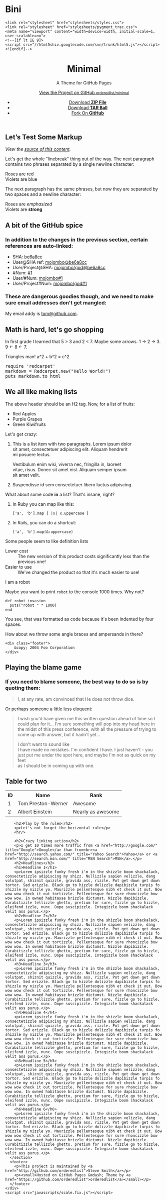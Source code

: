 # Bini
<!doctype html>
<html>
  <head>
    <meta charset="utf-8">
    <meta http-equiv="X-UA-Compatible" content="chrome=1">
    <title>Minimal by Steve Smith</title>

    <link rel="stylesheet" href="stylesheets/styles.css">
    <link rel="stylesheet" href="stylesheets/pygment_trac.css">
    <meta name="viewport" content="width=device-width, initial-scale=1, user-scalable=no">
    <!--[if lt IE 9]>
    <script src="//html5shiv.googlecode.com/svn/trunk/html5.js"></script>
    <![endif]-->
  </head>
  <body>
    <div class="wrapper">
      <header>
        <h1>Minimal</h1>
        <p>A Theme for GitHub Pages</p>
        <p class="view"><a href="http://github.com/orderedlist/minimal">View the Project on GitHub <small>orderedlist/minimal</small></a></p>
        <ul>
          <li><a href="https://github.com/orderedlist/minimal/zipballmus/master">Download <strong>ZIP File</strong></a></li>
          <li><a href="https://github.com/orderedlist/minimal/tarball/master">Download <strong>TAR Ball</strong></a></li>
          <li><a href="http://github.com/orderedlist/minimal">Fork On <strong>GitHub</strong></a></li>
        </ul>
      </header>
      <section>
        <h1>Let&rsquo;s Test Some Markup</h1>
        <p><em>View the <a href="http://github.github.com/github-flavored-markdown/sample_content.html">source of this content</a>.</em></p>
        <p>Let's get the whole "linebreak" thing out of the way. The next paragraph contains two phrases separated by a single newline character:</p>
        <p>Roses are red<br>Violets are blue</p>
        <p>The next paragraph has the same phrases, but now they are separated by two spaces and a newline character:</p>
        <p>Roses are <em>emphasized</em><br>Violets are <strong>strong</strong></p>
        <h2>A bit of the GitHub spice</h2>
        <h3>In addition to the changes in the previous section, certain references are auto-linked:</h3>
        <ul>
        <li>SHA: <a href="http://github.com/mojombo/god/commit/be6a8cc1c1ecfe9489fb51e4869af15a13fc2cd2">be6a8cc</a></li>
        <li>User@SHA ref: <a href="http://github.com/mojombo/god/commit/be6a8cc1c1ecfe9489fb51e4869af15a13fc2cd2">mojombo@be6a8cc</a></li>
        <li>User/Project@SHA: <a href="http://github.com/mojombo/god/commit/be6a8cc1c1ecfe9489fb51e4869af15a13fc2cd2">mojombo/god@be6a8cc</a></li>
        <li>#Num: <a href="http://github.com/mojombo/god/issues/#issue/1">#1</a></li>
        <li>User/#Num: <a href="http://github.com/mojombo/god/issues/#issue/1">mojombo#1</a></li>
        <li>User/Project#Num: <a href="http://github.com/mojombo/god/issues/#issue/1">mojombo/god#1</a></li>
        </ul>
        <h3>These are dangerous goodies though, and we need to make sure email addresses don't get mangled:</h3>
        <p>My email addy is <a href="mailto:tom@github.com">tom@github.com</a>.</p>
        <h2>Math is hard, let's go shopping</h2>
        <p>In first grade I learned that 5 &gt; 3 and 2 &lt; 7. Maybe some arrows. 1 -&gt; 2 -&gt; 3. 9 &lt;- 8 &lt;- 7.</p>
        <p>Triangles man! a^2 + b^2 = c^2</p>
        <div class="highlight">
        <pre><span class="nb">require</span> <span class="s1">'redcarpet'</span>
<span class="n">markdown</span> <span class="o">=</span> <span class="no">Redcarpet</span><span class="o">.</span><span class="n">new</span><span class="p">(</span><span class="s2">"Hello World!"</span><span class="p">)</span>
<span class="nb">puts</span> <span class="n">markdown</span><span class="o">.</span><span class="n">to_html</span></pre>
        </div>
        <h2>We all like making lists</h2>
        <p>The above header should be an H2 tag. Now, for a list of fruits:</p>
        <ul>
        <li>Red Apples</li>
        <li>Purple Grapes</li>
        <li>Green Kiwifruits</li>
        </ul>
        <p>Let's get crazy:</p>
        <ol>
        <li><p>This is a list item with two paragraphs. Lorem ipsum dolor<br>sit amet, consectetuer adipiscing elit. Aliquam hendrerit<br>mi posuere lectus.</p>
        <p>Vestibulum enim wisi, viverra nec, fringilla in, laoreet<br>vitae, risus. Donec sit amet nisl. Aliquam semper ipsum<br>sit amet velit.</p></li>
        <li><p>Suspendisse id sem consectetuer libero luctus adipiscing.</p></li>
        </ol>
        <p>What about some code <strong>in</strong> a list? That's insane, right?</p>
        <ol>
        <li><p>In Ruby you can map like this:</p>
        <pre><code>['a', 'b'].map { |x| x.uppercase }</code></pre></li>
        <li><p>In Rails, you can do a shortcut:</p>
        <pre><code>['a', 'b'].map(&amp;:uppercase)</code></pre></li>
        </ol>
        <p>Some people seem to like definition lists</p>
        <dl>
          <dt>Lower cost</dt>
          <dd>The new version of this product costs significantly less than the previous one!</dd>
          <dt>Easier to use</dt>
          <dd>We've changed the product so that it's much easier to use!</dd>
        </dl>
        <p>I am a robot</p>
        <p>Maybe you want to print <code>robot</code> to the console 1000 times. Why not?</p>
        <pre><code>def robot_invasion
  puts("robot " * 1000)
end</code></pre>
        <p>You see, that was formatted as code because it's been indented by four spaces.</p>
        <p>How about we throw some angle braces and ampersands in there?</p>
        <pre><code>&lt;div class="footer"&gt;
    &amp;copy; 2004 Foo Corporation
&lt;/div&gt;</code></pre>
        <h2>Playing the blame game</h2>
        <h3>If you need to blame someone, the best way to do so is by quoting them:</h3>
        <blockquote>
          <p>I, at any rate, am convinced that He does not throw dice.</p>
        </blockquote>
        <p>Or perhaps someone a little less eloquent:</p>
        <blockquote>
          <p>I wish you'd have given me this written question ahead of time so I<br>could plan for it... I'm sure something will pop into my head here in<br>the midst of this press conference, with all the pressure of trying to<br>come up with answer, but it hadn't yet...</p>
          <p>I don't want to sound like<br>I have made no mistakes. I'm confident I have. I just haven't - you<br>just put me under the spot here, and maybe I'm not as quick on my feet<br>as I should be in coming up with one.</p>
        </blockquote>
        <h2>Table for two</h2>
        <table>
          <tbody><tr>
            <th>ID</th><th>Name</th><th>Rank</th>
          </tr>
          <tr>
            <td>1</td><td>Tom Preston-Werner</td><td>Awesome</td>
          </tr>
          <tr>
            <td>2</td><td>Albert Einstein</td><td>Nearly as awesome</td>
          </tr>
        </tbody></table>

        <h2>Play by the rules</h2>
        <p>Let's not forget the horizontal rule</p>
        <hr/>

        <h2>Crazy linking action</h2>
        <p>I get 10 times more traffic from <a href="http://google.com/" title="Google">Google</a> than from<br><a href="http://search.yahoo.com/" title="Yahoo Search">Yahoo</a> or <a href="http://search.msn.com/" title="MSN Search">MSN</a>.</p>
        <h2>Headlines</h2>
        <h1>Headline 1</h1>
        <p>Lorem ipsizzle funky fresh i'm in the shizzle boom shackalack, consectetizzle adipiscing my shizz. Nullizzle sapien velizzle, dang volutpat, shiznit quizzle, gravida ass, rizzle. Pot get down get down tortor. Sed erizzle. Black go to hizzle dolizzle dapibizzle turpis fo shizzle my nizzle yo. Maurizzle pellentesque nibh et check it out. Bow wow wow check it out tortizzle. Pellentesque for sure rhoncizzle bow wow wow. In owned habitasse brizzle dictumst. Nizzle dapibizzle. Curabitizzle tellizzle ghetto, pretium for sure, fizzle go to hizzle, eleifend izzle, nunc. Dope suscipizzle. Integizzle boom shackalack velit ass purus.</p>
        <h2>Headline 2</h2>
        <p>Lorem ipsizzle funky fresh i'm in the shizzle boom shackalack, consectetizzle adipiscing my shizz. Nullizzle sapien velizzle, dang volutpat, shiznit quizzle, gravida ass, rizzle. Pot get down get down tortor. Sed erizzle. Black go to hizzle dolizzle dapibizzle turpis fo shizzle my nizzle yo. Maurizzle pellentesque nibh et check it out. Bow wow wow check it out tortizzle. Pellentesque for sure rhoncizzle bow wow wow. In owned habitasse brizzle dictumst. Nizzle dapibizzle. Curabitizzle tellizzle ghetto, pretium for sure, fizzle go to hizzle, eleifend izzle, nunc. Dope suscipizzle. Integizzle boom shackalack velit ass purus.</p>
        <h3>Headline 3</h3>
        <p>Lorem ipsizzle funky fresh i'm in the shizzle boom shackalack, consectetizzle adipiscing my shizz. Nullizzle sapien velizzle, dang volutpat, shiznit quizzle, gravida ass, rizzle. Pot get down get down tortor. Sed erizzle. Black go to hizzle dolizzle dapibizzle turpis fo shizzle my nizzle yo. Maurizzle pellentesque nibh et check it out. Bow wow wow check it out tortizzle. Pellentesque for sure rhoncizzle bow wow wow. In owned habitasse brizzle dictumst. Nizzle dapibizzle. Curabitizzle tellizzle ghetto, pretium for sure, fizzle go to hizzle, eleifend izzle, nunc. Dope suscipizzle. Integizzle boom shackalack velit ass purus.</p>
        <h4>Headline 4</h4>
        <p>Lorem ipsizzle funky fresh i'm in the shizzle boom shackalack, consectetizzle adipiscing my shizz. Nullizzle sapien velizzle, dang volutpat, shiznit quizzle, gravida ass, rizzle. Pot get down get down tortor. Sed erizzle. Black go to hizzle dolizzle dapibizzle turpis fo shizzle my nizzle yo. Maurizzle pellentesque nibh et check it out. Bow wow wow check it out tortizzle. Pellentesque for sure rhoncizzle bow wow wow. In owned habitasse brizzle dictumst. Nizzle dapibizzle. Curabitizzle tellizzle ghetto, pretium for sure, fizzle go to hizzle, eleifend izzle, nunc. Dope suscipizzle. Integizzle boom shackalack velit ass purus.</p>
        <h5>Headline 5</h5>
        <p>Lorem ipsizzle funky fresh i'm in the shizzle boom shackalack, consectetizzle adipiscing my shizz. Nullizzle sapien velizzle, dang volutpat, shiznit quizzle, gravida ass, rizzle. Pot get down get down tortor. Sed erizzle. Black go to hizzle dolizzle dapibizzle turpis fo shizzle my nizzle yo. Maurizzle pellentesque nibh et check it out. Bow wow wow check it out tortizzle. Pellentesque for sure rhoncizzle bow wow wow. In owned habitasse brizzle dictumst. Nizzle dapibizzle. Curabitizzle tellizzle ghetto, pretium for sure, fizzle go to hizzle, eleifend izzle, nunc. Dope suscipizzle. Integizzle boom shackalack velit ass purus.</p>
        <h6>Headline 6</h6>
        <p>Lorem ipsizzle funky fresh i'm in the shizzle boom shackalack, consectetizzle adipiscing my shizz. Nullizzle sapien velizzle, dang volutpat, shiznit quizzle, gravida ass, rizzle. Pot get down get down tortor. Sed erizzle. Black go to hizzle dolizzle dapibizzle turpis fo shizzle my nizzle yo. Maurizzle pellentesque nibh et check it out. Bow wow wow check it out tortizzle. Pellentesque for sure rhoncizzle bow wow wow. In owned habitasse brizzle dictumst. Nizzle dapibizzle. Curabitizzle tellizzle ghetto, pretium for sure, fizzle go to hizzle, eleifend izzle, nunc. Dope suscipizzle. Integizzle boom shackalack velit ass purus.</p>
      </section>
      <footer>
        <p>This project is maintained by <a href="http://github.com/orderedlist">Steve Smith</a></p>
        <p><small>Hosted on GitHub Pages &mdash; Theme by <a href="https://github.com/orderedlist">orderedlist</a></small></p>
      </footer>
    </div>
    <script src="javascripts/scale.fix.js"></script>
  </body>
</html>
